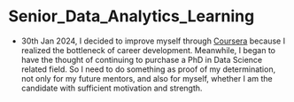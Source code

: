 # Senior_Data_Analytics_Learning

- 30th Jan 2024, I decided to improve myself through [Coursera](https://www.coursera.org/user/1e6ed734d0da29792d5d11b1c92b623c) because I realized the bottleneck of career development.
  Meanwhile, I began to have the thought of continuing to purchase a PhD in Data Science related field. So I need to do something as proof of my determination, not only for my future mentors, and also for myself, whether I am the candidate with sufficient motivation and strength.
